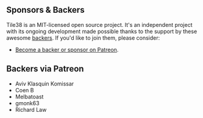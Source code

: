 ## Sponsors &amp; Backers

Tile38 is an MIT-licensed open source project.
It's an independent project with its ongoing development made possible thanks to the support by these awesome [backers](https://github.com/tidwall/tile38/blob/master/BACKERS.md).
If you'd like to join them, please consider:

- [Become a backer or sponsor on Patreon](https://www.patreon.com/tidwall).

## Backers via Patreon

- Aviv Klasquin Komissar
- Coen B
- Melbatoast
- gmonk63
- Richard Law
